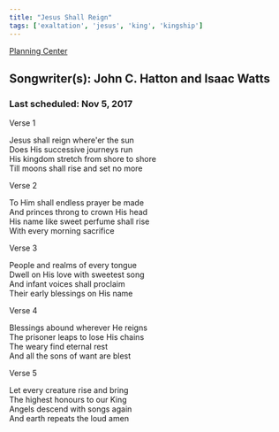 ```yaml
---
title: "Jesus Shall Reign"
tags: ['exaltation', 'jesus', 'king', 'kingship']
---
```


[Planning Center](https://services.planningcenteronline.com/songs/14623106)

## Songwriter(s): John C. Hatton and Isaac Watts
### Last scheduled: Nov 5, 2017          

Verse 1  
  
Jesus shall reign where'er the sun  
Does His successive journeys run  
His kingdom stretch from shore to shore  
Till moons shall rise and set no more  
  
Verse 2  
  
To Him shall endless prayer be made  
And princes throng to crown His head  
His name like sweet perfume shall rise  
With every morning sacrifice  
  
Verse 3  
  
People and realms of every tongue  
Dwell on His love with sweetest song  
And infant voices shall proclaim  
Their early blessings on His name  
  
Verse 4  
  
Blessings abound wherever He reigns  
The prisoner leaps to lose His chains  
The weary find eternal rest  
And all the sons of want are blest  
  
Verse 5  
  
Let every creature rise and bring  
The highest honours to our King  
Angels descend with songs again  
And earth repeats the loud amen
